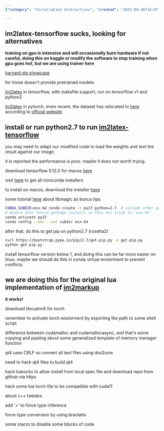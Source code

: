 ```yaml
---
{"category": "Installation Instructions", "created": "2022-08-26T14:07:07.000Z", "date": "2022-08-26 14:07:07", "description": "In this article, you will learn how to install and use im2latex with TensorFlow and PyTorch. Additionally, the article covers important safety precautions and potential hardware damage considerations when running 'im2latex-tensorflow'. By following these instructions, you can ensure a safe and successful implementation of im2latex in your TensorFlow or PyTorch projects.", "modified": "2022-08-29T03:36:36.726Z", "tags": ["im2latex", "tensorflow", "pytorch", "installation", "hardware damage", "safety precautions", "guide"], "title": "On Building The Lua Torch Library"}

---
```


## im2latex-tensorflow sucks, looking for alternatives

**training on gpu is intensive and will occasionally burn hardware if not careful, doing this on kaggle or modify the software to stop training when gpu goes hot, but we are using trainer here**

[harvard nlp showcase](http://nlp.seas.harvard.edu/code/)

for those doesn't provide pretrained models:

[im2latex](https://github.com/guillaumegenthial/im2latex) in tensorflow, with makefile support, run on tensorflow v1 and python3

[im2latex](https://github.com/luopeixiang/im2latex) in pytorch, more recent. the dataset has relocated to [here](https://zenodo.org/record/56198#.YwtB9PcRU5t) according to [official website](https://im2markup.yuntiandeng.com/)

## install or run python2.7 to run [im2latex-tensorflow](https://github.com/ArminKaramzade/im2latex)

you may need to adapt our modified code to load the weights and test the result against our image.

it is reported the performance is poor. maybe it does not worth trying.

download tensorflow 0.12.0 for macos [here](https://pypi.org/project/tensorflow/0.12.0/#files)

visit [here](https://docs.conda.io/en/latest/miniconda.html) to get all miniconda installers

to install on macos, download the installer [here](https://repo.anaconda.com/miniconda/Miniconda3-latest-MacOSX-x86_64.pkg)

some tutorial [here](https://blog.balasundar.com/install-older-versions-of-python-using-miniconda-on-mac-m1) about libmagic as bonus tips

```bash
CONDA_SUBDIR=osx-64 conda create -n py27 python=2.7  # include other packages here
# ensure that future package installs in this env stick to 'osx-64'
conda activate py27
conda config --env --set subdir osx-64

```

after that, do this to get pip on python2.7 (rosetta2)

```bash
curl https://bootstrap.pypa.io/pip/2.7/get-pip.py -o get-pip.py
python get-pip.py

```

install tensorflow version below 1, and doing this can be far more easier on linux. maybe we should do this in conda virtual enviorment to prevent conflicts.

## we are doing this for the original lua implementation of [im2markup](https://github.com/harvardnlp/im2markup)

**it works!**

download libcudnn5 for torch

remember to activate torch enviorment by exporting the path to some shell script

difference between cudamalloc and cudamallocasync, and that's some copying and pasting about some generalized template of memory manager function

qt4 uses CRLF so convert all text files using dos2unix

need to hack qt4 files to build qt4

hack luarocks to allow install from local spec file and download repo from github via https

hack some lua torch file to be compatible with cuda11

about c++ tweaks:

add '+' to force type inference

force type conversion by using brackets

some macro to disable some blocks of code
